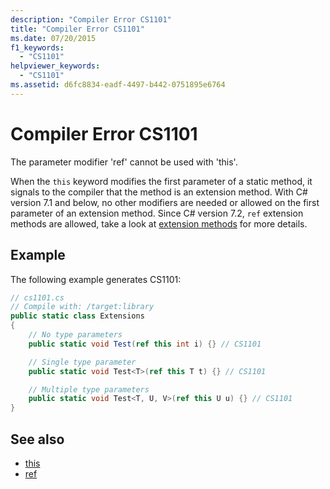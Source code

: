 ```yaml
---
description: "Compiler Error CS1101"
title: "Compiler Error CS1101"
ms.date: 07/20/2015
f1_keywords:
  - "CS1101"
helpviewer_keywords:
  - "CS1101"
ms.assetid: d6fc8834-eadf-4497-b442-0751895e6764
---
```

# Compiler Error CS1101

The parameter modifier 'ref' cannot be used with 'this'.

 When the `this` keyword modifies the first parameter of a static method, it signals to the compiler that the method is an extension method. With C# version 7.1 and below, no other modifiers are needed or allowed on the first parameter of an extension method. Since C# version 7.2, `ref` extension methods are allowed, take a look at [extension methods](../programming-guide/classes-and-structs/extension-methods.md) for more details.

## Example

 The following example generates CS1101:

```csharp
// cs1101.cs
// Compile with: /target:library
public static class Extensions
{
    // No type parameters
    public static void Test(ref this int i) {} // CS1101

    // Single type parameter
    public static void Test<T>(ref this T t) {} // CS1101

    // Multiple type parameters
    public static void Test<T, U, V>(ref this U u) {} // CS1101
}
```

## See also

- [this](../language-reference/keywords/this.md)
- [ref](../language-reference/keywords/ref.md)
